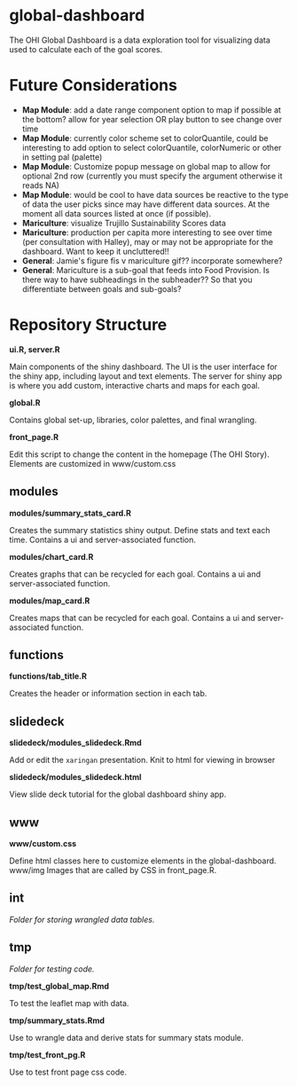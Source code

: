 # global-dashboard

The OHI Global Dashboard is a data exploration tool for visualizing data used to calculate each of the goal scores.

# Future Considerations
- **Map Module**: add a date range component option to map if possible at the bottom? allow for year selection OR play button to see change over time
- **Map Module**: currently color scheme set to colorQuantile, could be interesting to add option to select colorQuantile, colorNumeric or other in setting pal (palette)
- **Map Module**: Customize popup message on global map to allow for optional 2nd row (currently you must specify the argument otherwise it reads NA)
- **Map Module**: would be cool to have data sources be reactive to the type of data the user picks since may have different data sources. At the moment all data sources listed at once (if possible).
- **Mariculture**: visualize Trujillo Sustainability Scores data
- **Mariculture**: production per capita more interesting to see over time (per consultation with Halley), may or may not be appropriate for the dashboard. Want to keep it uncluttered!!
- **General**: Jamie's figure fis v mariculture gif?? incorporate somewhere?
- **General**: Mariculture is a sub-goal that feeds into Food Provision. Is there way to have subheadings in the subheader?? So that you differentiate between goals and sub-goals?


# Repository Structure 
**ui.R, server.R**

Main components of the shiny dashboard. The UI is the user interface for the shiny app, including layout and text elements. The server for shiny app is where you add custom, interactive charts and maps for each goal.

**global.R**

Contains global set-up, libraries, color palettes, and final wrangling.

**front_page.R**

Edit this script to change the content in the homepage (The OHI Story). Elements are customized in www/custom.css


## modules
**modules/summary_stats_card.R**

Creates the summary statistics shiny output. Define stats and text each time. Contains a ui and server-associated function.

**modules/chart_card.R**

Creates graphs that can be recycled for each goal. Contains a ui and server-associated function.

**modules/map_card.R**

Creates maps that can be recycled for each goal. Contains a ui and server-associated function.


## functions
**functions/tab_title.R**

Creates the header or information section in each tab.


## slidedeck
**slidedeck/modules_slidedeck.Rmd**

Add or edit the `xaringan` presentation. Knit to html for viewing in browser

**slidedeck/modules_slidedeck.html**

View slide deck tutorial for the global dashboard shiny app.

 
## www
**www/custom.css**

Define html classes here to customize elements in the global-dashboard. www/img
Images that are called by CSS in front_page.R.


## int
_Folder for storing wrangled data tables._


## tmp
_Folder for testing code._

**tmp/test_global_map.Rmd**

To test the leaflet map with data. 

**tmp/summary_stats.Rmd**

Use to wrangle data and derive stats for summary stats module.

**tmp/test_front_pg.R**

Use to test front page css code.
